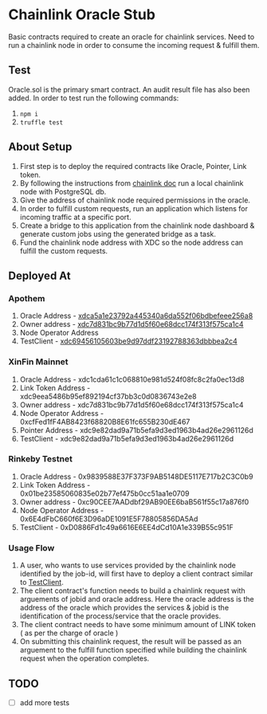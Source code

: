 # Chainlink Oracle Stub

Basic contracts required to create an oracle for chainlink services. Need to run a chainlink node in order to consume the incoming request & fulfill them.

## Test

Oracle.sol is the primary smart contract. An audit result file has also been added.
In order to test run the following commands:

1. `npm i`
2. `truffle test`

## About Setup

1. First step is to deploy the required contracts like Oracle, Pointer, Link token.
2. By following the instructions from [chainlink doc](https://docs.chain.link/docs/node-operator-overview) run a local chainlink node with PostgreSQL db.
3. Give the address of chainlink node required permissions in the oracle.
4. In order to fulfill custom requests, run an application which listens for incoming traffic at a specific port. 
5. Create a bridge to this application from the chainlink node dashboard & generate custom jobs using the generated bridge as a task.
6. Fund the chainlink node address with XDC so the node address can fulfill the custom requests.

## Deployed At

### Apothem

1. Oracle Address - [xdca5a1e23792a445340a6da552f06bdbefeee256a8](https://explorer.apothem.network/addr/xdca5a1e23792a445340a6da552f06bdbefeee256a8)
2. Owner address - [xdc7d831bc9b77d1d5f60e68dcc174f313f575ca1c4](https://explorer.apothem.network/addr/xdc7d831bc9b77d1d5f60e68dcc174f313f575ca1c4)
3. Node Operator Address
4. TestClient - [xdc69456105603be9d97ddf23192788363dbbbea2c4](https://explorer.apothem.network/addr/xdc69456105603be9d97ddf23192788363dbbbea2c4)

### XinFin Mainnet

1. Oracle Address - xdc1cda61c1c068810e981d524f08fc8c2fa0ec13d8
2. Link Token Address - xdc9eea5486b95ef892194cf37bb3c0d0836743e2e8
3. Owner address - xdc7d831bc9b77d1d5f60e68dcc174f313f575ca1c4
4. Node Operator Address - 0xcfFed1fF4AB8423f68820B8E61fc655B230dE467
5. Pointer Address - xdc9e82dad9a71b5efa9d3ed1963b4ad26e2961126d
6. TestClient - xdc9e82dad9a71b5efa9d3ed1963b4ad26e2961126d

### Rinkeby Testnet

1. Oracle Address - 0x9839588E37F373F9AB5148DE5117E717b2C3C0b9
2. Link Token Address - 0x01be23585060835e02b77ef475b0cc51aa1e0709
3. Owner address - 0xc90CEE7AADdbf29AB90EE6baB561f55c17a876f0
4. Node Operator Address - 0x6E4dFbC660f6E3D96aDE1091E5F78805856DA5Ad
5. TestClient - 0xD0886Fd1c49a6616E6EE4dCd10A1e339B55c951F


### Usage Flow

1. A user, who wants to use services provided by the chainlink node identified by the job-id, will first have to deploy a client contract similar to [TestClient](https://explorer.apothem.network/addr/xdcefd88962be8a0451e07d44b9eb36d6116cc20c2e).
2. The client contract's function needs to build a chainlink request with arguements of jobid and oracle address.
  Here the oracle address is the address of the oracle which provides the services & jobid is the identification of the process/service that the oracle provides.
3. The client contract needs to have some minimum amount of LINK token ( as per the charge of oracle ) 
4. On submitting this chainlink request, the result will be passed as an arguement to the fulfill function specified while building the chainlink request when the operation completes.

## TODO

 - [ ] add more tests
